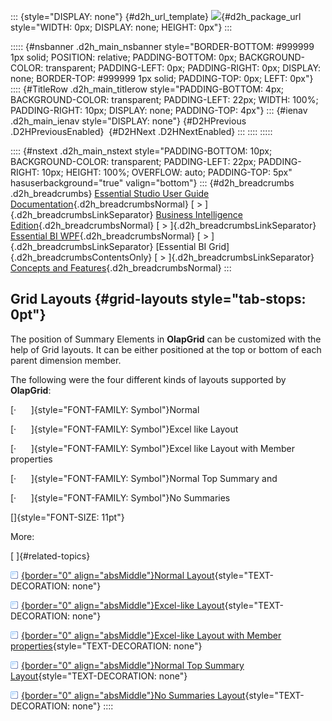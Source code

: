 ::: {style="DISPLAY: none"}
[](ms-xhelp:///?Id=d2h_url_template){#d2h_url_template} ![](!package_url!){#d2h_package_url style="WIDTH: 0px; DISPLAY: none; HEIGHT: 0px"}
:::

::::: {#nsbanner .d2h_main_nsbanner style="BORDER-BOTTOM: #999999 1px solid; POSITION: relative; PADDING-BOTTOM: 0px; BACKGROUND-COLOR: transparent; PADDING-LEFT: 0px; PADDING-RIGHT: 0px; DISPLAY: none; BORDER-TOP: #999999 1px solid; PADDING-TOP: 0px; LEFT: 0px"}
:::: {#TitleRow .d2h_main_titlerow style="PADDING-BOTTOM: 4px; BACKGROUND-COLOR: transparent; PADDING-LEFT: 22px; WIDTH: 100%; PADDING-RIGHT: 10px; DISPLAY: none; PADDING-TOP: 4px"}
::: {#ienav .d2h_main_ienav style="DISPLAY: none"}
[](ms-xhelp:///?Id=3f2133fa-ed50-405b-a66b-86e487f15622){#D2HPrevious .D2HPreviousEnabled}  [](ms-xhelp:///?Id=f9dcfa80-f9dc-4691-b851-e350725eaefb){#D2HNext .D2HNextEnabled}
:::
::::
:::::

:::: {#nstext .d2h_main_nstext style="PADDING-BOTTOM: 10px; BACKGROUND-COLOR: transparent; PADDING-LEFT: 22px; PADDING-RIGHT: 10px; HEIGHT: 100%; OVERFLOW: auto; PADDING-TOP: 5px" hasuserbackground="true" valign="bottom"}
::: {#d2h_breadcrumbs .d2h_breadcrumbs}
[Essential Studio User Guide Documentation](ms-xhelp:///?Id=12457748-09e3-4d74-a240-8e049cedf030){.d2h_breadcrumbsNormal} [ \> ]{.d2h_breadcrumbsLinkSeparator} [Business Intelligence Edition](ms-xhelp:///?Id=fdf33dd8-62b2-47b9-ad7b-fc50e590bca5){.d2h_breadcrumbsNormal} [ \> ]{.d2h_breadcrumbsLinkSeparator} [Essential BI WPF](ms-xhelp:///?Id=41e3d586-d922-4a01-8272-679fe4ae7343){.d2h_breadcrumbsNormal} [ \> ]{.d2h_breadcrumbsLinkSeparator} [Essential BI Grid]{.d2h_breadcrumbsContentsOnly} [ \> ]{.d2h_breadcrumbsLinkSeparator} [Concepts and Features](ms-xhelp:///?Id=ea758680-939d-4d65-8abe-8c3be198af29){.d2h_breadcrumbsNormal}
:::

## Grid Layouts {#grid-layouts style="tab-stops: 0pt"}

The position of Summary Elements in **OlapGrid** can be customized with the help of Grid layouts. It can be either positioned at the top or bottom of each parent dimension member.

The following were the four different kinds of layouts supported by **OlapGrid**:

[·      ]{style="FONT-FAMILY: Symbol"}Normal

[·      ]{style="FONT-FAMILY: Symbol"}Excel like Layout

[·      ]{style="FONT-FAMILY: Symbol"}Excel like Layout with Member properties

[·      ]{style="FONT-FAMILY: Symbol"}Normal Top Summary and

[·      ]{style="FONT-FAMILY: Symbol"}No Summaries

[]{style="FONT-SIZE: 11pt"} 

More:

[ ]{#related-topics}

[![](button.gif){border="0" align="absMiddle"}Normal Layout](ms-xhelp:///?Id=f9dcfa80-f9dc-4691-b851-e350725eaefb){style="TEXT-DECORATION: none"}

[![](button.gif){border="0" align="absMiddle"}Excel-like Layout](ms-xhelp:///?Id=063179ae-ea86-4963-9d7b-c36a924546fa){style="TEXT-DECORATION: none"}

[![](button.gif){border="0" align="absMiddle"}Excel-like Layout with Member properties](ms-xhelp:///?Id=40fbf3e9-3392-4bd8-ae6f-6256d2749d78){style="TEXT-DECORATION: none"}

[![](button.gif){border="0" align="absMiddle"}Normal Top Summary Layout](ms-xhelp:///?Id=d64569d5-32b3-45da-b159-01175af4b61c){style="TEXT-DECORATION: none"}

[![](button.gif){border="0" align="absMiddle"}No Summaries Layout](ms-xhelp:///?Id=b3b0b226-caa8-4f0d-b8b3-80d37a4beb11){style="TEXT-DECORATION: none"}
::::
